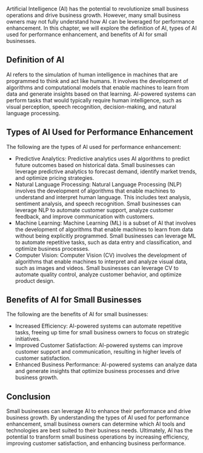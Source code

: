 
Artificial Intelligence (AI) has the potential to revolutionize small business operations and drive business growth. However, many small business owners may not fully understand how AI can be leveraged for performance enhancement. In this chapter, we will explore the definition of AI, types of AI used for performance enhancement, and benefits of AI for small businesses.

Definition of AI
----------------

AI refers to the simulation of human intelligence in machines that are programmed to think and act like humans. It involves the development of algorithms and computational models that enable machines to learn from data and generate insights based on that learning. AI-powered systems can perform tasks that would typically require human intelligence, such as visual perception, speech recognition, decision-making, and natural language processing.

Types of AI Used for Performance Enhancement
--------------------------------------------

The following are the types of AI used for performance enhancement:

* Predictive Analytics: Predictive analytics uses AI algorithms to predict future outcomes based on historical data. Small businesses can leverage predictive analytics to forecast demand, identify market trends, and optimize pricing strategies.
* Natural Language Processing: Natural Language Processing (NLP) involves the development of algorithms that enable machines to understand and interpret human language. This includes text analysis, sentiment analysis, and speech recognition. Small businesses can leverage NLP to automate customer support, analyze customer feedback, and improve communication with customers.
* Machine Learning: Machine Learning (ML) is a subset of AI that involves the development of algorithms that enable machines to learn from data without being explicitly programmed. Small businesses can leverage ML to automate repetitive tasks, such as data entry and classification, and optimize business processes.
* Computer Vision: Computer Vision (CV) involves the development of algorithms that enable machines to interpret and analyze visual data, such as images and videos. Small businesses can leverage CV to automate quality control, analyze customer behavior, and optimize product design.

Benefits of AI for Small Businesses
-----------------------------------

The following are the benefits of AI for small businesses:

* Increased Efficiency: AI-powered systems can automate repetitive tasks, freeing up time for small business owners to focus on strategic initiatives.
* Improved Customer Satisfaction: AI-powered systems can improve customer support and communication, resulting in higher levels of customer satisfaction.
* Enhanced Business Performance: AI-powered systems can analyze data and generate insights that optimize business processes and drive business growth.

Conclusion
----------

Small businesses can leverage AI to enhance their performance and drive business growth. By understanding the types of AI used for performance enhancement, small business owners can determine which AI tools and technologies are best suited to their business needs. Ultimately, AI has the potential to transform small business operations by increasing efficiency, improving customer satisfaction, and enhancing business performance.
